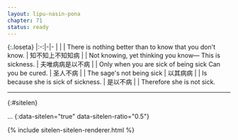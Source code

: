 ```yaml
---
layout: lipu-nasin-pona
chapter: 71
status: ready
---
```


{:.loseta}
|:-:|-|-
|  |  | There is nothing better than to know that you don't know.
| 知不知上<wbr/>不知知病 |  | Not knowing, yet thinking you know— This is sickness.
| 夫唯病病<wbr/>是以不病     |  | Only when you are sick of being sick Can you be cured.
| 圣人不病               |  | The sage's not being sick
| 以其病病               |  | Is because she is sick of sickness.
| 是以不病               |  | Therefore she is not sick.

-------
{:#sitelen}

...
{:data-sitelen="true" data-sitelen-ratio="0.5"}

{% include sitelen-sitelen-renderer.html %}

